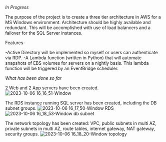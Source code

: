*In Progress*

The purpose of the project is to create a three tier architecture in AWS for a MS Windows environment. Architecture should be highly available and redundant. This will be accomplished with use of load 
balancers and a failover for the SQL Server instances. 

Features-

-Active Directory will be implemented so myself or users can authenticate via RDP.
-A Lambda function (written in Python) that will automate snapshots of EBS volumes for servers on a nightly basis. This lambda function will be triggered by an EventBridge scheduler.

*What has been done so far*

2 Web and 2 App servers have been created. 
![2023-10-06 16_16_51-Window](https://github.com/jklemens90/Terraform/assets/95970840/c7122a7b-1fe1-492c-a31a-4dfe4fdc7861)

The RDS instance running SQL server has been created, including the DB subnet groups.
![2023-10-06 16_17_50-Window RDS](https://github.com/jklemens90/Terraform/assets/95970840/e0040dc8-ff73-4f04-84d3-b48c6ea95186)
![2023-10-06 16_18_53-Window db subnet](https://github.com/jklemens90/Terraform/assets/95970840/27c1f1aa-e638-48b4-ac08-c587bec0fe75)



The network topology has been created: VPC, public subnets in multi AZ, private subnets in multi AZ, route tables, internet gateway, NAT gateway, security groups. 
![2023-10-06 16_18_20-Window topology](https://github.com/jklemens90/Terraform/assets/95970840/00997971-65d2-4b2b-bd7c-da86f6b3c3b0)





